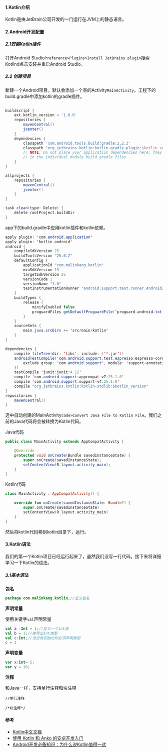 #### 1.Kotlin介绍

Kotlin是由JetBrain公司开发的一门运行在JVM上的静态语言。


#### 2.Android开发配置

##### 2.1安装Kotlin插件

打开Android Studio`Preference>Plugins>Install JetBrains plugin`搜索Kotlind点击安装并重启Android Studio。

##### 2.2 创建项目

新建一个Android项目，默认会添加一个空的Activity`MainActivity`。工程下的build.gradle中添加kotlin的gradle插件。

```groovy
    
buildscript {
    ext.kotlin_version = '1.0.6'
    repositories {
        mavenCentral()
        jcenter()
    }
    dependencies {
        classpath 'com.android.tools.build:gradle:2.2.3'
        classpath "org.jetbrains.kotlin:kotlin-gradle-plugin:$kotlin_version"
        // NOTE: Do not place your application dependencies here; they belong
        // in the individual module build.gradle files
    }
}

allprojects {
    repositories {
        mavenCentral()
        jcenter()
    }
}

task clean(type: Delete) {
    delete rootProject.buildDir
}


```
app下的build.gradle中应用kotlin插件和kotlin依赖。
```java
apply plugin: 'com.android.application'
apply plugin: 'kotlin-android'
android {
    compileSdkVersion 25
    buildToolsVersion "25.0.2"
    defaultConfig {
        applicationId "com.malinkang.kotlin"
        minSdkVersion 15
        targetSdkVersion 25
        versionCode 1
        versionName "1.0"
        testInstrumentationRunner "android.support.test.runner.AndroidJUnitRunner"
    }
    buildTypes {
        release {
            minifyEnabled false
            proguardFiles getDefaultProguardFile('proguard-android.txt'), 'proguard-rules.pro'
        }
    }
    sourceSets {
        main.java.srcDirs += 'src/main/kotlin'
    }
}

dependencies {
    compile fileTree(dir: 'libs', include: ['*.jar'])
    androidTestCompile('com.android.support.test.espresso:espresso-core:2.2.2', {
        exclude group: 'com.android.support', module: 'support-annotations'
    })
    testCompile 'junit:junit:4.12'
    compile 'com.android.support:appcompat-v7:25.1.0'
    compile 'com.android.support:support-v4:25.1.0'
    compile "org.jetbrains.kotlin:kotlin-stdlib:$kotlin_version" 
}
repositories {
    mavenCentral()
}

```
选中自动创建的MainActivity`code>Convert Java File to Kotlin File`。我们之前的Java代码将会被转换为Kotlin代码。


Java代码

```java
public class MainActivity extends AppCompatActivity {

    @Override
    protected void onCreate(Bundle savedInstanceState) {
        super.onCreate(savedInstanceState);
        setContentView(R.layout.activity_main);
    }
}

```
Kotlin代码



```kotlin
class MainActivity : AppCompatActivity() {

    override fun onCreate(savedInstanceState: Bundle?) {
        super.onCreate(savedInstanceState)
        setContentView(R.layout.activity_main)
    }
}

```
然后将kotlin代码移到kotlin目录下，运行。

#### 3.Kotlin语法

我们的第一个Kotlin项目已经运行起来了，虽然我们没写一行代码。接下来将详细学习一下Kotlin的语法。

##### 3.1基本语法

**包名**
```java
package com.malinkang.kotlin;//定义包名
```
**声明常量**

使用关键字`val`声明常量



```kotlin
val a :Int = 1;//定义一个int值
val b = 1;//推导出Int类型
val c:Int;//当没有初始化时必须声明类型
c = 1

```
**声明变量**

```kotlin
var x:Int= 5;
var y = 10;

```
**注释**

和Java一样，支持单行注释和块注释
```
//单行注释

/*块注释*/
```

####












#### 参考
* [Kotlin中文文档](http://kotlindoc.com/)
* [使用 Kotlin 和 Anko 的安卓开发入门](https://realm.io/cn/news/getting-started-with-kotlin-and-anko/)
* [Android开发必备知识：为什么说Kotlin值得一试](http://www.cnblogs.com/bugly/p/5219895.html)

